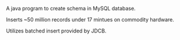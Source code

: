 A java program to create schema in MySQL database.

Inserts ~50 million records under 17 mintues on commodity hardware. 

Utilizes batched insert provided by JDCB.
